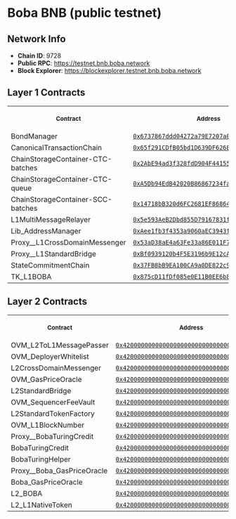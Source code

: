 # Boba BNB (public testnet)
## Network Info
- **Chain ID**: 9728
- **Public RPC**: https://testnet.bnb.boba.network
- **Block Explorer**: https://blockexplorer.testnet.bnb.boba.network
## Layer 1 Contracts
<table>
<tr>
<th>
<img width="506px" height="0px" />
<p><small>Contract</small></p>
</th>
<th>
<img width="506px" height="0px" />
<p><small>Address</small></p>
</th>
</tr>
<tr>
<td>
BondManager
</td>
<td align="center">
<a href="https://testnet.bscscan.com//address/0x6737867ddd04272a79E7207a008f213e336b00e1">
<code>0x6737867ddd04272a79E7207a008f213e336b00e1</code>
</a>
</td>
</tr>
<tr>
<td>
CanonicalTransactionChain
</td>
<td align="center">
<a href="https://testnet.bscscan.com//address/0x65f291CDfB05bd1D639DF6268F98594fdacDeCa6">
<code>0x65f291CDfB05bd1D639DF6268F98594fdacDeCa6</code>
</a>
</td>
</tr>
<tr>
<td>
ChainStorageContainer-CTC-batches
</td>
<td align="center">
<a href="https://testnet.bscscan.com//address/0x2AbE94ad3f328fdD904F44155AC00E6a591e7861">
<code>0x2AbE94ad3f328fdD904F44155AC00E6a591e7861</code>
</a>
</td>
</tr>
<tr>
<td>
ChainStorageContainer-CTC-queue
</td>
<td align="center">
<a href="https://testnet.bscscan.com//address/0xA5Db94EdB42020B86867234fa72281bF2ccDDf03">
<code>0xA5Db94EdB42020B86867234fa72281bF2ccDDf03</code>
</a>
</td>
</tr>
<tr>
<td>
ChainStorageContainer-SCC-batches
</td>
<td align="center">
<a href="https://testnet.bscscan.com//address/0x14718bB320d6FC2681EF86864732211a9A0928dD">
<code>0x14718bB320d6FC2681EF86864732211a9A0928dD</code>
</a>
</td>
</tr>
<tr>
<td>
L1MultiMessageRelayer
</td>
<td align="center">
<a href="https://testnet.bscscan.com//address/0x5e593AeB2Dbd855D79167831f091B4d959FbB2D1">
<code>0x5e593AeB2Dbd855D79167831f091B4d959FbB2D1</code>
</a>
</td>
</tr>
<tr>
<td>
Lib_AddressManager
</td>
<td align="center">
<a href="https://testnet.bscscan.com//address/0xAee1fb3f4353a9060aEC3943fE932b6Efe35CdAa">
<code>0xAee1fb3f4353a9060aEC3943fE932b6Efe35CdAa</code>
</a>
</td>
</tr>
<tr>
<td>
Proxy__L1CrossDomainMessenger
</td>
<td align="center">
<a href="https://testnet.bscscan.com//address/0x53aD38aE4a63Fe33a86E011F7AF4d3fDe3daD145">
<code>0x53aD38aE4a63Fe33a86E011F7AF4d3fDe3daD145</code>
</a>
</td>
</tr>
<tr>
<td>
Proxy__L1StandardBridge
</td>
<td align="center">
<a href="https://testnet.bscscan.com//address/0xBf0939120b4F5E3196b9E12cAC291e03dD058e9a">
<code>0xBf0939120b4F5E3196b9E12cAC291e03dD058e9a</code>
</a>
</td>
</tr>
<tr>
<td>
StateCommitmentChain
</td>
<td align="center">
<a href="https://testnet.bscscan.com//address/0x37FB8bB9EA100CA9a0DE822c9923643ef48Cb8EE">
<code>0x37FB8bB9EA100CA9a0DE822c9923643ef48Cb8EE</code>
</a>
</td>
</tr>
<tr>
<td>
TK_L1BOBA
</td>
<td align="center">
<a href="https://testnet.bscscan.com//address/0x875cD11fDf085e0E11B0EE6b814b6d0b38fA554C">
<code>0x875cD11fDf085e0E11B0EE6b814b6d0b38fA554C</code>
</a>
</td>
</tr>
</table>

## Layer 2 Contracts
<table>
<tr>
<th>
<img width="506px" height="0px" />
<p><small>Contract</small></p>
</th>
<th>
<img width="506px" height="0px" />
<p><small>Address</small></p>
</th>
</tr>
<tr>
<td>
OVM_L2ToL1MessagePasser
</td>
<td align="center">
<a href="https://blockexplorer.testnet.bnb.boba.network/address/0x4200000000000000000000000000000000000000">
<code>0x4200000000000000000000000000000000000000</code>
</a>
</td>
</tr>
<tr>
<td>
OVM_DeployerWhitelist
</td>
<td align="center">
<a href="https://blockexplorer.testnet.bnb.boba.network/address/0x4200000000000000000000000000000000000002">
<code>0x4200000000000000000000000000000000000002</code>
</a>
</td>
</tr>
<tr>
<td>
L2CrossDomainMessenger
</td>
<td align="center">
<a href="https://blockexplorer.testnet.bnb.boba.network/address/0x4200000000000000000000000000000000000007">
<code>0x4200000000000000000000000000000000000007</code>
</a>
</td>
</tr>
<tr>
<td>
OVM_GasPriceOracle
</td>
<td align="center">
<a href="https://blockexplorer.testnet.bnb.boba.network/address/0x420000000000000000000000000000000000000F">
<code>0x420000000000000000000000000000000000000F</code>
</a>
</td>
</tr>
<tr>
<td>
L2StandardBridge
</td>
<td align="center">
<a href="https://blockexplorer.testnet.bnb.boba.network/address/0x4200000000000000000000000000000000000010">
<code>0x4200000000000000000000000000000000000010</code>
</a>
</td>
</tr>
<tr>
<td>
OVM_SequencerFeeVault
</td>
<td align="center">
<a href="https://blockexplorer.testnet.bnb.boba.network/address/0x4200000000000000000000000000000000000011">
<code>0x4200000000000000000000000000000000000011</code>
</a>
</td>
</tr>
<tr>
<td>
L2StandardTokenFactory
</td>
<td align="center">
<a href="https://blockexplorer.testnet.bnb.boba.network/address/0x4200000000000000000000000000000000000012">
<code>0x4200000000000000000000000000000000000012</code>
</a>
</td>
</tr>
<tr>
<td>
OVM_L1BlockNumber
</td>
<td align="center">
<a href="https://blockexplorer.testnet.bnb.boba.network/address/0x4200000000000000000000000000000000000013">
<code>0x4200000000000000000000000000000000000013</code>
</a>
</td>
</tr>
<tr>
<td>
Proxy__BobaTuringCredit
</td>
<td align="center">
<a href="https://blockexplorer.testnet.bnb.boba.network/address/0x4200000000000000000000000000000000000020">
<code>0x4200000000000000000000000000000000000020</code>
</a>
</td>
</tr>
<tr>
<td>
BobaTuringCredit
</td>
<td align="center">
<a href="https://blockexplorer.testnet.bnb.boba.network/address/0x4200000000000000000000000000000000000021">
<code>0x4200000000000000000000000000000000000021</code>
</a>
</td>
</tr>
<tr>
<td>
BobaTuringHelper
</td>
<td align="center">
<a href="https://blockexplorer.testnet.bnb.boba.network/address/0x4200000000000000000000000000000000000022">
<code>0x4200000000000000000000000000000000000022</code>
</a>
</td>
</tr>
<tr>
<td>
Proxy__Boba_GasPriceOracle
</td>
<td align="center">
<a href="https://blockexplorer.testnet.bnb.boba.network/address/0x4200000000000000000000000000000000000024">
<code>0x4200000000000000000000000000000000000024</code>
</a>
</td>
</tr>
<tr>
<td>
Boba_GasPriceOracle
</td>
<td align="center">
<a href="https://blockexplorer.testnet.bnb.boba.network/address/0x4200000000000000000000000000000000000025">
<code>0x4200000000000000000000000000000000000025</code>
</a>
</td>
</tr>
<tr>
<td>
L2_BOBA
</td>
<td align="center">
<a href="https://blockexplorer.testnet.bnb.boba.network/address/0x4200000000000000000000000000000000000006">
<code>0x4200000000000000000000000000000000000006</code>
</a>
</td>
</tr>
<tr>
<td>
L2_L1NativeToken
</td>
<td align="center">
<a href="https://blockexplorer.testnet.bnb.boba.network/address/0x4200000000000000000000000000000000000023">
<code>0x4200000000000000000000000000000000000023</code>
</a>
</td>
</tr>
</table>

